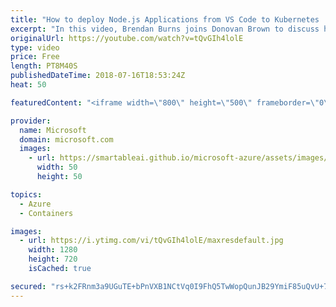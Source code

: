 ```yaml
---
title: "How to deploy Node.js Applications from VS Code to Kubernetes | Azure Friday"
excerpt: "In this video, Brendan Burns joins Donovan Brown to discuss how you can quickly and easily build a containerized Node.js app on Linux and deploy it to Azure Kubernetes Service using Visual Studio Code and the Visual Studio Code Kubernetes Extension.  For more information:  • Kubernetes Extension for"
originalUrl: https://youtube.com/watch?v=tQvGIh4lolE
type: video
price: Free
length: PT8M40S
publishedDateTime: 2018-07-16T18:53:24Z
heat: 50

featuredContent: "<iframe width=\"800\" height=\"500\" frameborder=\"0\" src=\"https://www.youtube.com/embed/tQvGIh4lolE\" allow=\"accelerometer; autoplay; encrypted-media; gyroscope; picture-in-picture\" allowfullscreen></iframe>"

provider:
  name: Microsoft
  domain: microsoft.com
  images:
    - url: https://smartableai.github.io/microsoft-azure/assets/images/organizations/microsoft.com-50x50.jpg
      width: 50
      height: 50

topics:
  - Azure
  - Containers

images:
  - url: https://i.ytimg.com/vi/tQvGIh4lolE/maxresdefault.jpg
    width: 1280
    height: 720
    isCached: true

secured: "rs+k2FRnm3a9UGuTE+bPnVXB1NCtVq0I9FhQ5TwWopQunJB29YmiF85uQvU+7FfoQPDo1FHL4EaPNyz124YLkAxcUDCDHmGzOreHMlf169SpyZ8vrt/H7JgxEXX5IlEtWs8QPKRJjIWBxJES/WXHOw6gozpZxSpcKptqT5uz6sooa5nj2u4YMFh91W6yRWAvsZE8prjerdZnTcMkxkiv2f+zsD/EFXq+Jurb1VNQ59Mkc2Hx9h6/rOpE1x/1iH5IFbhyQBmkf5hDbq3IFLEIlyiuSe359GDO/n2CEUe4cHy3hxeTQtRTOgb8apEhKmTllBYf5xrNEvHjctJaNDj2NHUinBEhfrMX3soz3Dkgujh8P4viohG9QkZX9ltmiK1BDFGi0B9txQBHILg0BfalME33xMGVTwxoTtlCJyrJaBI=;pMKqFQFseCVnTjw91j8MEg=="
---
```


